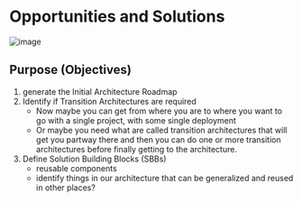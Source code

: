 # Opportunities and Solutions
![image](https://github.com/Glareone/AZ-304-305-SA-And-Architecture-Design-In-Depth/assets/4239376/9008ec2b-40e4-4788-a58d-4fb21fa9eab8)

## Purpose (Objectives)
1) generate the Initial Architecture Roadmap
2) Identify if Transition Architectures are required
   - Now maybe you can get from where you are to where you want to go with a single project, with some single deployment
   - Or maybe you need what are called transition architectures that will get you partway there and then you can do one or more transition architectures before finally getting to the architecture.
3) Define Solution Building Blocks (SBBs)
   - reusable components
   -  identify things in our architecture that can be generalized and reused in other places?
